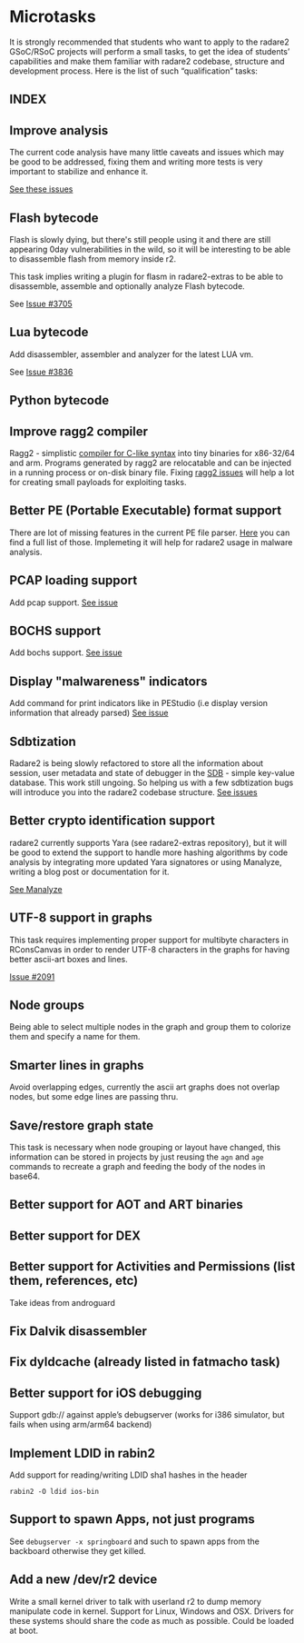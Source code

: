 # Microtasks

It is strongly recommended that students who want to apply to the radare2 GSoC/RSoC projects will perform a small tasks, to get the idea of students’ capabilities and make them familiar with radare2 codebase, structure and development process. Here is the list of such “qualification” tasks:

## INDEX

## Improve analysis

The current code analysis have many little caveats and issues which may be good to be addressed, fixing them and writing more tests is very important to stabilize and enhance it.

[See these issues](https://github.com/radare/radare2/issues?q=is%3Aissue+is%3Aopen+label%3Aanal)

## Flash bytecode

Flash is slowly dying, but there's still people using it and there are still appearing 0day vulnerabilities in the wild, so it will be interesting to be able to disassemble flash from memory inside r2.

This task implies writing a plugin for flasm in radare2-extras to be able to disassemble, assemble and optionally analyze Flash bytecode.

See [Issue #3705](https://github.com/radare/radare2/issues/3705)
 
## Lua bytecode
Add disassembler, assembler and analyzer for the latest LUA vm.

See [Issue #3836](https://github.com/radare/radare2/issues/3836)
 
## Python bytecode

## Improve ragg2 compiler
Ragg2 - simplistic [compiler for C-like syntax](http://radare.today/posts/payloads-in-c/) into tiny binaries for x86-32/64 and arm. Programs generated by ragg2 are relocatable and can be injected in a running process or on-disk binary file. Fixing [ragg2 issues](https://github.com/radare/radare2/issues?q=is%3Aopen+is%3Aissue+label%3Aragg2) will help a lot for creating small payloads for exploiting tasks.

## Better PE (Portable Executable) format support
There are lot of missing features in the current PE file parser. [Here](https://github.com/radare/radare2/issues/921) you can find a full list of those. Implemeting it will help for radare2 usage in malware analysis.

## PCAP loading support
Add pcap support. [See issue](https://github.com/radare/radare2/issues/3574)

## BOCHS support
Add bochs support. [See issue](https://github.com/radare/radare2/issues/4059)

## Display "malwareness" indicators
Add command for print indicators like in PEStudio (i.e display version information that already parsed) [See issue](https://github.com/radare/radare2/issues/4128)

## Sdbtization
Radare2 is being slowly refactored to store all the information about session, user metadata and state of debugger in the [SDB](https://github.com/radare/sdb) - simple key-value database. This work still ungoing. So helping us with a few sdbtization bugs will introduce you into the radare2 codebase structure.
[See issues](https://github.com/radare/radare2/issues?q=is%3Aopen+is%3Aissue+label%3Asdbtization)

## Better crypto identification support

radare2 currently supports Yara (see radare2-extras repository), but it will be good to extend the support to handle more hashing algorithms by code analysis by integrating more updated Yara signatores or using Manalyze, writing a blog post or documentation for it.

[See Manalyze](https://github.com/JusticeRage/Manalyze)

## UTF-8 support in graphs

This task requires implementing proper support for multibyte characters in RConsCanvas in order to render UTF-8 characters in the graphs for having better ascii-art boxes and lines.

[Issue #2091](https://github.com/radare/radare2/issues/2091)

## Node groups

Being able to select multiple nodes in the graph and group them to colorize them and specify a name for them.

## Smarter lines in graphs

Avoid overlapping edges, currently the ascii art graphs does not overlap nodes, but some edge lines are passing thru.

## Save/restore graph state

This task is necessary when node grouping or layout have changed, this information can be stored in projects by just reusing the `agn` and `age` commands to recreate a graph and feeding the body of the nodes in base64.

## Better support for AOT and ART binaries
## Better support for DEX
## Better support for Activities and Permissions (list them, references, etc)
Take ideas from androguard

## Fix Dalvik disassembler

## Fix dyldcache (already listed in fatmacho task)

## Better support for iOS debugging
Support gdb:// against apple’s debugserver (works for i386 simulator, but fails when using arm/arm64 backend)

## Implement LDID in rabin2
Add support for reading/writing LDID sha1 hashes in the header

```
rabin2 -O ldid ios-bin
```

## Support to spawn Apps, not just programs
See `debugserver -x springboard` and such to spawn apps from the backboard otherwise they get killed.

## Add a new /dev/r2 device
Write a small kernel driver to talk with userland r2 to dump memory
manipulate code in kernel. Support for Linux, Windows and OSX. Drivers for these systems should share the code as much as possible. Could be loaded at boot.




